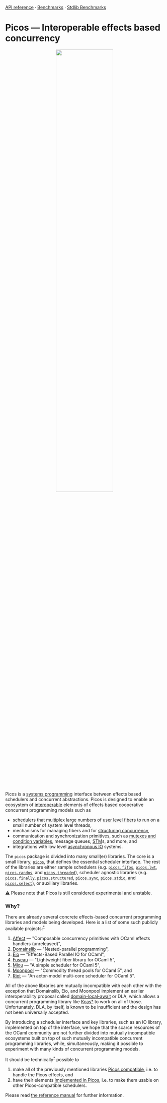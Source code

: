 [API reference](https://ocaml-multicore.github.io/picos/doc/picos/index.html)
&middot;
[Benchmarks](https://bench.ci.dev/ocaml-multicore/picos/branch/main?worker=pascal&image=bench.Dockerfile)
&middot;
[Stdlib Benchmarks](https://bench.ci.dev/ocaml-multicore/multicore-bench/branch/main?worker=pascal&image=bench.Dockerfile)

# **Picos** &mdash; Interoperable effects based concurrency

<p align="center"><a href="https://ocaml-multicore.github.io/picos/doc/picos/Picos/index.html"><img width="60%" src="https://raw.githubusercontent.com/ocaml-multicore/picos/main/doc/picos.svg"></a></p>

Picos is a
[systems programming](https://en.wikipedia.org/wiki/Systems_programming)
interface between effects based schedulers and concurrent abstractions. Picos is
designed to enable an ecosystem of
[interoperable](https://en.wikipedia.org/wiki/Interoperability) elements of
effects based cooperative concurrent programming models such as

- [schedulers](<https://en.wikipedia.org/wiki/Scheduling_(computing)>) that
  multiplex large numbers of
  [user level fibers](https://en.wikipedia.org/wiki/Green_thread) to run on a
  small number of system level threads,
- mechanisms for managing fibers and for
  [structuring concurrency](https://en.wikipedia.org/wiki/Structured_concurrency),
- communication and synchronization primitives, such as
  [mutexes and condition variables](<https://en.wikipedia.org/wiki/Monitor_(synchronization)>),
  message queues,
  [STM](https://en.wikipedia.org/wiki/Software_transactional_memory)s, and more,
  and
- integrations with low level
  [asynchronous IO](https://en.wikipedia.org/wiki/Asynchronous_I/O) systems.

The `picos` package is divided into many small(er) libraries. The core is a
small library,
[`picos`](https://ocaml-multicore.github.io/picos/doc/picos/Picos/index.html),
that defines the essential scheduler interface. The rest of the libraries are
either sample schedulers (e.g.
[`picos.fifos`](https://ocaml-multicore.github.io/picos/doc/picos/Picos_fifos/index.html),
[`picos.lwt`](https://ocaml-multicore.github.io/picos/doc/picos/Picos_lwt/index.html),
[`picos.randos`](https://ocaml-multicore.github.io/picos/doc/picos/Picos_randos/index.html),
and
[`picos.threaded`](https://ocaml-multicore.github.io/picos/doc/picos/Picos_threaded/index.html)),
scheduler agnostic libraries (e.g.
[`picos.finally`](https://ocaml-multicore.github.io/picos/doc/picos/Picos_finally/index.html),
[`picos.structured`](https://ocaml-multicore.github.io/picos/doc/picos/Picos_structured/index.html),
[`picos.sync`](https://ocaml-multicore.github.io/picos/doc/picos/Picos_sync/index.html),
[`picos.stdio`](https://ocaml-multicore.github.io/picos/doc/picos/Picos_stdio/index.html),
and
[`picos.select`](https://ocaml-multicore.github.io/picos/doc/picos/Picos_select/index.html)),
or auxiliary libraries.

⚠️ Please note that Picos is still considered experimental and unstable.

### Why?

There are already several concrete effects-based concurrent programming
libraries and models being developed. Here is a list of some such publicly
available projects:<sup>[\*](https://xkcd.com/927/)</sup>

1. [Affect](https://github.com/dbuenzli/affect) — "Composable concurrency
   primitives with OCaml effects handlers (unreleased)",
2. [Domainslib](https://github.com/ocaml-multicore/domainslib) —
   "Nested-parallel programming",
3. [Eio](https://github.com/ocaml-multicore/eio) — "Effects-Based Parallel IO
   for OCaml",
4. [Fuseau](https://github.com/c-cube/fuseau) — "Lightweight fiber library for
   OCaml 5",
5. [Miou](https://github.com/robur-coop/miou) — "A simple scheduler for OCaml
   5",
6. [Moonpool](https://github.com/c-cube/moonpool) — "Commodity thread pools for
   OCaml 5", and
7. [Riot](https://github.com/leostera/riot) — "An actor-model multi-core
   scheduler for OCaml 5".

All of the above libraries are mutually incompatible with each other with the
exception that Domainslib, Eio, and Moonpool implement an earlier
interoperability proposal called
[domain-local-await](https://github.com/ocaml-multicore/domain-local-await/) or
DLA, which allows a concurrent programming library like
[Kcas](https://github.com/ocaml-multicore/kcas/)[\*](https://github.com/ocaml-multicore/kcas/pull/136)
to work on all of those. Unfortunately, DLA, by itself, is known to be
insufficient and the design has not been universally accepted.

By introducing a scheduler interface and key libraries, such as an IO library,
implemented on top of the interface, we hope that the scarce resources of the
OCaml community are not further divided into mutually incompatible ecosystems
built on top of such mutually incompatible concurrent programming libraries,
while, simultaneously, making it possible to experiment with many kinds of
concurrent programming models.

It should be
technically<sup>[\*](https://www.youtube.com/watch?v=hou0lU8WMgo)</sup> possible
to

1. make all of the previously mentioned libraries
   [Picos compatible](https://ocaml-multicore.github.io/picos/doc/picos/index.html#picos-compatible),
   i.e. to handle the Picos effects, and
2. have their elements
   [implemented in Picos](https://ocaml-multicore.github.io/picos/doc/picos/index.html#implemented-in-picos),
   i.e. to make them usable on other Picos-compatible schedulers.

Please read
[the reference manual](https://ocaml-multicore.github.io/picos/doc/picos/index.html)
for further information.
